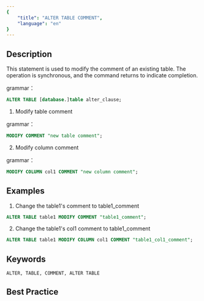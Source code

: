 ```yaml
---
{
    "title": "ALTER TABLE COMMENT",
    "language": "en"
}
---
```


## Description

This statement is used to modify the comment of an existing table. The operation is synchronous, and the command returns to indicate completion.

grammar：

```sql
ALTER TABLE [database.]table alter_clause;
```

1. Modify table comment

grammar：

```sql
MODIFY COMMENT "new table comment";
```

2. Modify column comment

grammar：

```sql
MODIFY COLUMN col1 COMMENT "new column comment";
```

## Examples

1. Change the table1's comment to table1_comment

```sql
ALTER TABLE table1 MODIFY COMMENT "table1_comment";
```

2. Change the table1's col1 comment to table1_comment

```sql
ALTER TABLE table1 MODIFY COLUMN col1 COMMENT "table1_col1_comment";
```

## Keywords

```text
ALTER, TABLE, COMMENT, ALTER TABLE
```

## Best Practice

